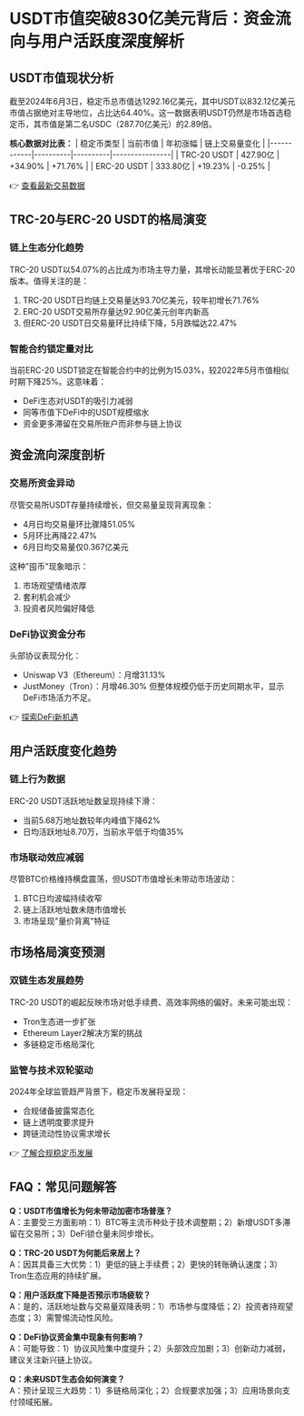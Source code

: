 # USDT市值突破830亿美元背后：资金流向与用户活跃度深度解析

## USDT市值现状分析
截至2024年6月3日，稳定币总市值达1292.16亿美元，其中USDT以832.12亿美元市值占据绝对主导地位，占比达64.40%。这一数据表明USDT仍然是市场首选稳定币，其市值是第二名USDC（287.70亿美元）的2.89倍。

**核心数据对比表：**
| 稳定币类型 | 当前市值 | 年初涨幅 | 链上交易量变化 |
|------------|----------|----------|----------------|
| TRC-20 USDT | 427.90亿 | +34.90% | +71.76%        |
| ERC-20 USDT | 333.80亿 | +19.23% | -0.25%         |

👉 [查看最新交易数据](https://bit.ly/okx_welcome)

## TRC-20与ERC-20 USDT的格局演变
### 链上生态分化趋势
TRC-20 USDT以54.07%的占比成为市场主导力量，其增长动能显著优于ERC-20版本。值得关注的是：
1. TRC-20 USDT日均链上交易量达93.70亿美元，较年初增长71.76%
2. ERC-20 USDT交易所存量达92.90亿美元创年内新高
3. 但ERC-20 USDT日交易量环比持续下降，5月跌幅达22.47%

### 智能合约锁定量对比
当前ERC-20 USDT锁定在智能合约中的比例为15.03%，较2022年5月市值相似时期下降25%。这意味着：
- DeFi生态对USDT的吸引力减弱
- 同等市值下DeFi中的USDT规模缩水
- 资金更多滞留在交易所账户而非参与链上协议

## 资金流向深度剖析
### 交易所资金异动
尽管交易所USDT存量持续增长，但交易量呈现背离现象：
- 4月日均交易量环比骤降51.05%
- 5月环比再降22.47%
- 6月日均交易量仅0.367亿美元

这种"囤币"现象暗示：
1. 市场观望情绪浓厚
2. 套利机会减少
3. 投资者风险偏好降低

### DeFi协议资金分布
头部协议表现分化：
- Uniswap V3（Ethereum）：月增31.13%
- JustMoney（Tron）：月增46.30%
但整体规模仍低于历史同期水平，显示DeFi市场活力不足。

👉 [探索DeFi新机遇](https://bit.ly/okx_welcome)

## 用户活跃度变化趋势
### 链上行为数据
ERC-20 USDT活跃地址数呈现持续下滑：
- 当前5.68万地址数较年内峰值下降62%
- 日均活跃地址8.70万，当前水平低于均值35%

### 市场联动效应减弱
尽管BTC价格维持横盘震荡，但USDT市值增长未带动市场波动：
1. BTC日均波幅持续收窄
2. 链上活跃地址数未随市值增长
3. 市场呈现"量价背离"特征

## 市场格局演变预测
### 双链生态发展趋势
TRC-20 USDT的崛起反映市场对低手续费、高效率网络的偏好。未来可能出现：
- Tron生态进一步扩张
- Ethereum Layer2解决方案的挑战
- 多链稳定币格局深化

### 监管与技术双轮驱动
2024年全球监管趋严背景下，稳定币发展将呈现：
- 合规储备披露常态化
- 链上透明度要求提升
- 跨链流动性协议需求增长

👉 [了解合规稳定币发展](https://bit.ly/okx_welcome)

## FAQ：常见问题解答

**Q：USDT市值增长为何未带动加密市场普涨？**  
A：主要受三方面影响：1）BTC等主流币种处于技术调整期；2）新增USDT多滞留在交易所；3）DeFi锁仓量未同步增长。

**Q：TRC-20 USDT为何能后来居上？**  
A：因其具备三大优势：1）更低的链上手续费；2）更快的转账确认速度；3）Tron生态应用的持续扩展。

**Q：用户活跃度下降是否预示市场疲软？**  
A：是的，活跃地址数与交易量双降表明：1）市场参与度降低；2）投资者持观望态度；3）需警惕流动性风险。

**Q：DeFi协议资金集中现象有何影响？**  
A：可能导致：1）协议风险集中度提升；2）头部效应加剧；3）创新动力减弱，建议关注新兴链上协议。

**Q：未来USDT生态会如何演变？**  
A：预计呈现三大趋势：1）多链格局深化；2）合规要求加强；3）应用场景向支付领域拓展。